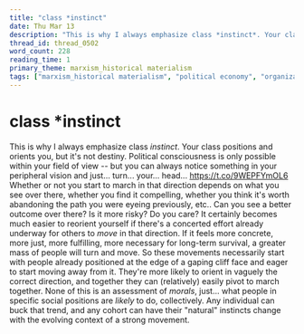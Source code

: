 ```yaml
---
title: "class *instinct"
date: Thu Mar 13
description: "This is why I always emphasize class *instinct*. Your class positions and orients you, but it's not destiny."
thread_id: thread_0502
word_count: 228
reading_time: 1
primary_theme: marxism_historical materialism
tags: ["marxism_historical materialism", "political economy", "organizational theory"]
---
```


# class *instinct

This is why I always emphasize class *instinct*. Your class positions and orients you, but it's not destiny. Political consciousness is only possible within your field of view -- but you can always notice something in your peripheral vision and just... turn... your... head... https://t.co/9WEPFYmOL6 Whether or not you start to march in that direction depends on what you see over there, whether you find it compelling, whether you think it's worth abandoning the path you were eyeing previously, etc.. Can you see a better outcome over there? Is it more risky? Do you care? It certainly becomes much easier to reorient yourself if there's a concerted effort already underway for others to *move* in that direction. If it feels more concrete, more just, more fulfilling, more necessary for long-term survival, a greater mass of people will turn and move. So these movements necessarily start with people already positioned at the edge of a gaping cliff face and eager to start moving away from it. They're more likely to orient in vaguely the correct direction, and together they can (relatively) easily pivot to march together. None of this is an assessment of *morals*, just... what people in specific social positions are *likely* to do, collectively. Any individual can buck that trend, and any cohort can have their "natural" instincts change with the evolving context of a strong movement.